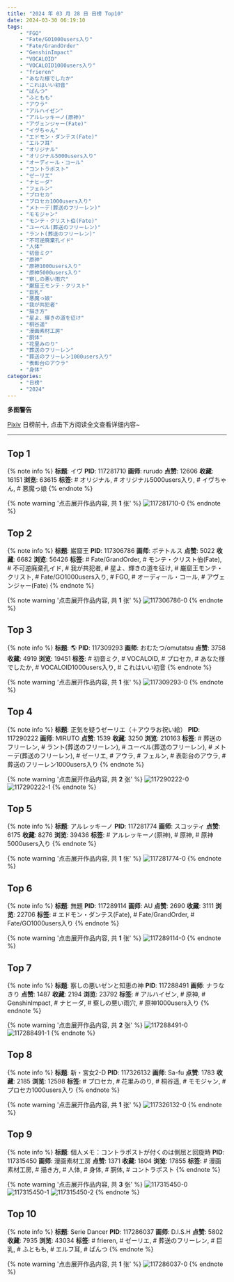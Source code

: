 ```yaml
---
title: "2024 年 03 月 28 日 日榜 Top10"
date: 2024-03-30 06:19:10
tags:
    - "FGO"
    - "Fate/GO1000users入り"
    - "Fate/GrandOrder"
    - "GenshinImpact"
    - "VOCALOID"
    - "VOCALOID1000users入り"
    - "frieren"
    - "あなた様でしたか"
    - "これはいい初音"
    - "ぱんつ"
    - "ふともも"
    - "アウラ"
    - "アルハイゼン"
    - "アルレッキーノ(原神)"
    - "アヴェンジャー(Fate)"
    - "イヴちゃん"
    - "エドモン・ダンテス(Fate)"
    - "エルフ耳"
    - "オリジナル"
    - "オリジナル5000users入り"
    - "オーディール・コール"
    - "コントラポスト"
    - "ゼーリエ"
    - "ナヒーダ"
    - "フェルン"
    - "プロセカ"
    - "プロセカ1000users入り"
    - "メトーデ(葬送のフリーレン)"
    - "モモジャン"
    - "モンテ・クリスト伯(Fate)"
    - "ユーベル(葬送のフリーレン)"
    - "ラント(葬送のフリーレン)"
    - "不可逆廃棄孔イド"
    - "人体"
    - "初音ミク"
    - "原神"
    - "原神1000users入り"
    - "原神5000users入り"
    - "察しの悪い雨穴"
    - "巌窟王モンテ・クリスト"
    - "巨乳"
    - "悪魔っ娘"
    - "我が共犯者"
    - "描き方"
    - "星よ、輝きの道を征け"
    - "桐谷遥"
    - "漫画素材工房"
    - "胴体"
    - "花里みのり"
    - "葬送のフリーレン"
    - "葬送のフリーレン1000users入り"
    - "表彰台のアウラ"
    - "身体"
categories:
    - "日榜"
    - "2024"
---
```


<i class="fa fa-triangle-exclamation"></i>**多图警告**<i class="fa fa-triangle-exclamation"></i>

[Pixiv](https://www.pixiv.net/) 日榜前十, 点击下方阅读全文查看详细内容~

<!-- more -->

---

## Top 1

{% note info %}
**标题**: イヴ
**PID**: 117281710 **画师**: rurudo
**点赞**: 12606 **收藏**: 16151 **浏览**: 63615
**标签**: # オリジナル, # オリジナル5000users入り, # イヴちゃん, # 悪魔っ娘
{% endnote %}

{% note warning '点击展开作品内容, 共 **1** 张' %}
![117281710-0](https://i.pixiv.re/img-original/img/2024/03/27/00/00/05/117281710_p0.png)
{% endnote %}

## Top 2

{% note info %}
**标题**: 巌窟王
**PID**: 117306786 **画师**: ポテトルス
**点赞**: 5022 **收藏**: 6682 **浏览**: 56426
**标签**: # Fate/GrandOrder, # モンテ・クリスト伯(Fate), # 不可逆廃棄孔イド, # 我が共犯者, # 星よ、輝きの道を征け, # 巌窟王モンテ・クリスト, # Fate/GO1000users入り, # FGO, # オーディール・コール, # アヴェンジャー(Fate)
{% endnote %}

{% note warning '点击展开作品内容, 共 **1** 张' %}
![117306786-0](https://i.pixiv.re/img-original/img/2024/03/27/22/47/05/117306786_p0.jpg)
{% endnote %}

## Top 3

{% note info %}
**标题**: 🌎
**PID**: 117309293 **画师**: おむたつ/omutatsu
**点赞**: 3758 **收藏**: 4919 **浏览**: 19451
**标签**: # 初音ミク, # VOCALOID, # プロセカ, # あなた様でしたか, # VOCALOID1000users入り, # これはいい初音
{% endnote %}

{% note warning '点击展开作品内容, 共 **1** 张' %}
![117309293-0](https://i.pixiv.re/img-original/img/2024/03/28/00/00/21/117309293_p0.jpg)
{% endnote %}

## Top 4

{% note info %}
**标题**: 正気を疑うゼーリエ（＋アウラお祝い絵）
**PID**: 117290222 **画师**: MIRUTO
**点赞**: 1539 **收藏**: 3250 **浏览**: 210163
**标签**: # 葬送のフリーレン, # ラント(葬送のフリーレン), # ユーベル(葬送のフリーレン), # メトーデ(葬送のフリーレン), # ゼーリエ, # アウラ, # フェルン, # 表彰台のアウラ, # 葬送のフリーレン1000users入り
{% endnote %}

{% note warning '点击展开作品内容, 共 **2** 张' %}
![117290222-0](https://i.pixiv.re/img-original/img/2024/03/27/09/12/07/117290222_p0.jpg)
![117290222-1](https://i.pixiv.re/img-original/img/2024/03/27/09/12/07/117290222_p1.jpg)
{% endnote %}

## Top 5

{% note info %}
**标题**: アルレッキーノ
**PID**: 117281774 **画师**: スコッティ
**点赞**: 6175 **收藏**: 8276 **浏览**: 39436
**标签**: # アルレッキーノ(原神), # 原神, # 原神5000users入り
{% endnote %}

{% note warning '点击展开作品内容, 共 **1** 张' %}
![117281774-0](https://i.pixiv.re/img-original/img/2024/03/27/00/00/16/117281774_p0.jpg)
{% endnote %}

## Top 6

{% note info %}
**标题**: 無題
**PID**: 117289114 **画师**: AU
**点赞**: 2690 **收藏**: 3111 **浏览**: 22706
**标签**: # エドモン・ダンテス(Fate), # Fate/GrandOrder, # Fate/GO1000users入り
{% endnote %}

{% note warning '点击展开作品内容, 共 **1** 张' %}
![117289114-0](https://i.pixiv.re/img-original/img/2024/03/27/07/42/20/117289114_p0.png)
{% endnote %}

## Top 7

{% note info %}
**标题**: 察しの悪いゼンと知恵の神
**PID**: 117288491 **画师**: ナラなきり
**点赞**: 1487 **收藏**: 2194 **浏览**: 23792
**标签**: # アルハイゼン, # 原神, # GenshinImpact, # ナヒーダ, # 察しの悪い雨穴, # 原神1000users入り
{% endnote %}

{% note warning '点击展开作品内容, 共 **2** 张' %}
![117288491-0](https://i.pixiv.re/img-original/img/2024/03/27/06/53/16/117288491_p0.png)
![117288491-1](https://i.pixiv.re/img-original/img/2024/03/27/06/53/16/117288491_p1.png)
{% endnote %}

## Top 8

{% note info %}
**标题**: 新・宮女2-D
**PID**: 117326132 **画师**: Sa-fu
**点赞**: 1783 **收藏**: 2185 **浏览**: 12598
**标签**: # プロセカ, # 花里みのり, # 桐谷遥, # モモジャン, # プロセカ1000users入り
{% endnote %}

{% note warning '点击展开作品内容, 共 **1** 张' %}
![117326132-0](https://i.pixiv.re/img-original/img/2024/03/28/17/58/41/117326132_p0.jpg)
{% endnote %}

## Top 9

{% note info %}
**标题**: 個人メモ：コントラポストが付くのは側屈と回旋時
**PID**: 117315450 **画师**: 漫画素材工房
**点赞**: 1371 **收藏**: 1804 **浏览**: 17855
**标签**: # 漫画素材工房, # 描き方, # 人体, # 身体, # 胴体, # コントラポスト
{% endnote %}

{% note warning '点击展开作品内容, 共 **3** 张' %}
![117315450-0](https://i.pixiv.re/img-original/img/2024/03/28/06/00/07/117315450_p0.jpg)
![117315450-1](https://i.pixiv.re/img-original/img/2024/03/28/06/00/07/117315450_p1.jpg)
![117315450-2](https://i.pixiv.re/img-original/img/2024/03/28/06/00/07/117315450_p2.jpg)
{% endnote %}

## Top 10

{% note info %}
**标题**: Serie Dancer
**PID**: 117286037 **画师**: D.I.S.H
**点赞**: 5802 **收藏**: 7935 **浏览**: 43034
**标签**: # frieren, # ゼーリエ, # 葬送のフリーレン, # 巨乳, # ふともも, # エルフ耳, # ぱんつ
{% endnote %}

{% note warning '点击展开作品内容, 共 **1** 张' %}
![117286037-0](https://i.pixiv.re/img-original/img/2024/03/27/02/55/57/117286037_p0.jpg)
{% endnote %}
